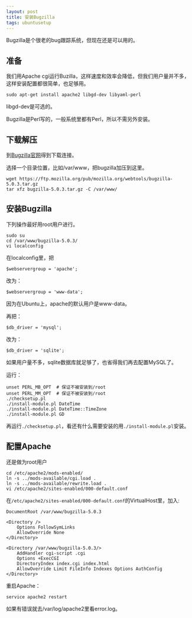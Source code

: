 ```yaml
---
layout: post
title: 安装Bugzilla
tags: ubuntusetup
---
```


Bugzilla是个很老的bug跟踪系统，但现在还是可以用的。

## 准备

我们用Apache cgi运行Buzilla，这样速度和效率会降低，但我们用户量并不多，这样安装配置都很简单，也足够用。

    sudo apt-get install apache2 libgd-dev libyaml-perl

libgd-dev是可选的。

Bugzilla是Perl写的，一般系统里都有Perl，所以不需另外安装。

## 下载解压

到[Bugzilla官网](https://www.bugzilla.org/download/)得到下载连接。

选择一个目录位置，比如/var/www，把bugzilla加压到这里。

    wget https://ftp.mozilla.org/pub/mozilla.org/webtools/bugzilla-5.0.3.tar.gz
    tar xfz bugzilla-5.0.3.tar.gz -C /var/www/

## 安装Bugzilla

下列操作最好用root用户进行。


    sudo su
    cd /var/www/bugzilla-5.0.3/
    vi localconfig

在localconfig里，把

    $webservergroup = 'apache';

改为：

    $webservergroup = 'www-data';

因为在Ubuntu上，apache的默认用户是www-data。

再把：

    $db_driver = 'mysql';

改为：

    $db_driver = 'sqlite';

如果用户量不多，sqlite数据库就足够了，也省得我们再去配置MySQL了。


运行：

    unset PERL_MB_OPT  # 保证不被安装到/root
    unset PERL_MM_OPT  # 保证不被安装到/root
    ./checksetup.pl
    ./install-module.pl DateTime
    ./install-module.pl DateTime::TimeZone
    ./install-module.pl GD

再运行`./checksetup.pl`，看还有什么需要安装的用`./install-module.pl`安装。


## 配置Apache

还是做为root用户

    cd /etc/apache2/mods-enabled/
    ln -s ../mods-available/cgi.load .
    ln -s ../mods-available/rewrite.load .
    vi /etc/apache2/sites-enabled/000-default.conf

在`/etc/apache2/sites-enabled/000-default.conf`的VirtualHost里，加入:

	DocumentRoot /var/www/bugzilla-5.0.3

    <Directory />
        Options FollowSymLinks
        AllowOverride None
    </Directory>

    <Directory /var/www/bugzilla-5.0.3/>
        AddHandler cgi-script .cgi
        Options +ExecCGI
        DirectoryIndex index.cgi index.html
        AllowOverride Limit FileInfo Indexes Options AuthConfig
    </Directory>

重启Apache：

    service apache2 restart

如果有错误就去/var/log/apache2里看error.log。
